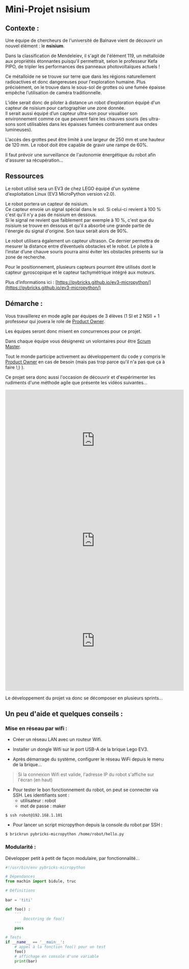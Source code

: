 # Mini-Projet **nsisium**

## Contexte :

Une équipe de chercheurs de l'université de Balnave vient de découvrir un nouvel élément : le **nsisium**.  

Dans la classification de Mendeleïev, il s'agit de l'élément 119, un métalloïde aux propriétés étonnantes puisqu'il permettrait, selon le professeur Kefa PIPO, de tripler les performances des panneaux photovoltaïques actuels !

Ce métalloïde ne se trouve sur terre que dans les régions naturellement radioactives et donc dangereuses pour l'exploration humaine. Plus précisément, on le trouve dans le sous-sol de grottes où une fumée épaisse empêche l’utilisation de caméra traditionnelle.

L’idée serait donc de piloter à distance un robot d’exploration équipé d'un capteur de nsisium pour cartographier une zone donnée.  
Il serait aussi équipé d’un capteur ultra-son pour visualiser son environnement comme ce que peuvent faire les chauves souris (les ultra-sons sont utilisables dans les épaisses fumées contrairement aux ondes lumineuses).

L'accès des grottes peut être limité à une largeur de 250 mm et une hauteur de 120 mm. Le robot doit être capable de gravir une rampe de 60%.

Il faut prévoir une surveillance de l'autonomie énergétique du robot afin d'assurer sa récupération...


## Ressources

Le robot utilisé sera un EV3 de chez LEGO équipé d'un système d'exploitation Linux (EV3 MicroPython version v2.0).

Le robot portera un capteur de nsisium.  
Ce capteur envoie un signal spécial dans le sol. Si celui-ci revient à 100 % c'est qu'il n'y a pas de nsisium en dessous.  
Si le signal ne revient que faiblement par exemple à 10 %, c'est que du nsisium se trouve en dessous et qu'il a absorbé une grande partie de l'énergie du signal d'origine. Son taux serait alors de 90%.

Le robot utilisera également un capteur ultrason. Ce dernier permettra de mesurer la distance entre d’éventuels obstacles et le robot. Le pilote à l’instar d’une chauve souris pourra ainsi éviter les obstacles présents sur la zone de recherche.

Pour le positionnement, plusieurs capteurs pourront être utilisés dont le capteur gyroscopique et le capteur tachymétrique intégré aux moteurs.

Plus d’informations ici : [https://pybricks.github.io/ev3-micropython/](https://pybricks.github.io/ev3-micropython/)


## Démarche :

Vous travaillerez en mode agile par équipes de 3 élèves (1 SI et 2 NSI) + 1 professeur qui jouera le role de [Product Owner](https://www.orientation.com/metiers/product-owner).

Les équipes seront donc misent en concurrences pour ce projet.

Dans chaque équipe vous désignerez un volontaires pour être [Scrum Master](https://www.clementine.jobs/fiches-metiers/metiers-techniques-du-web/scrum-master/#:~:text=Le%20Scrum%20Master%20est%20avant,en%20suivant%20la%20m%C3%A9thode%20Scrum.).

Tout le monde participe activement au développement du code y compris le [Product Owner](https://www.orientation.com/metiers/product-owner) en cas de besoin (mais pas trop parce qu'il n'a pas que ça à faire !;) ).

Ce projet sera donc aussi l'occasion de découvrir et d'expérimenter les rudiments d'une méthode agile que présente les vidéos suivantes...

<center>
    <iframe width="560" height="315" src="https://www.youtube-nocookie.com/embed/VpdFpZ_w5x8?start=30" frameborder="0" allow="accelerometer; autoplay; clipboard-write; encrypted-media; gyroscope; picture-in-picture" allowfullscreen></iframe>
</center>

<center>
    <iframe width="560" height="315" src="https://www.youtube-nocookie.com/embed/-HV_MW5KgVk" frameborder="0" allow="accelerometer; autoplay; clipboard-write; encrypted-media; gyroscope; picture-in-picture" allowfullscreen></iframe>
</center>

<center>
    <iframe width="560" height="315" src="https://www.youtube-nocookie.com/embed/WNYcSxbJvsc" frameborder="0" allow="accelerometer; autoplay; clipboard-write; encrypted-media; gyroscope; picture-in-picture" allowfullscreen></iframe>
</center>

Le développement du projet va donc se décomposer en plusieurs sprints...


## Un peu d'aide et quelques conseils :

### Mise en réseau par wifi :

- Créer un réseau LAN avec un routeur Wifi.

- Installer un dongle Wifi sur le port USB-A de la brique Lego EV3.

- Après démarrage du système, configurer le réseau WiFi depuis le menu de la brique...

> Si la connexion Wifi est valide, l'adresse IP du robot s'affiche sur l'écran (en haut)

- Pour tester le bon fonctionnement du robot, on peut se connecter via SSH. Les identifiants sont :
  * utilisateur : robot
  * mot de passe : maker
```
$ ssh robot@192.168.1.101
```

- Pour lancer un script micropython depuis la console du robot par SSH : 
```
$ brickrun pybricks-micropython /home/robot/hello.py
```

### Modularité :

Développer petit à petit de façon modulaire, par fonctionnalité...

```python
#!/usr/bin/env pybricks-micropython

# Dépendances
from machin import bidule, truc

# Définitions
    
bar = 'titi'

def foo() :
    '''
        Docstring de foo()
    '''
    pass

# Tests
if __name__ == '__main__': 
    # appel à la fonction foo() pour un test
    foo()
    # affichage en console d'une variable
    print(bar)
```

